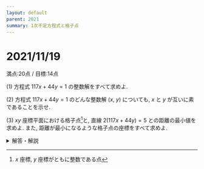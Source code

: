 ```yaml
---
layout: default
parent: 2021
summary: 1次不定方程式と格子点
---
```


# 2021/11/19

満点:20点 / 目標:14点

(1) 方程式 $117x+44y=1$ の整数解をすべて求めよ.

(2) 方程式 $117x+44y=1$ のどんな整数解 $(x,\ y)$ についても, $x$ と $y$ が互いに素であることを示せ.

(3) $xy$ 座標平面における格子点[^1]と, 直線 $2(117x+44y)=5$ との距離の最小値を求めよ. また, 距離が最小になるような格子点の座標をすべて求めよ.

<details markdown="1">
<summary>解答・解説</summary>

ユークリッドの互除法を用いた不定方程式の問題に, 格子点の考え方が複合した問題です.

(1) は, 整数解を求めるのにユークリッドの互除法を用いると思いますが, その過程を書く必要はありません. 変形が正しいかどうかはすぐに計算して確かめられるからです. ただ, 求める過程は非常に大切なので, 2通り示しました.

(2) では, 整数や不定方程式の基本となる定理の証明でした. 改めて確認しておきます.

> $a$, $b$ を $0$ でない整数とするとき,  
> 整数 $a$, $b$ が互いに素
> $\Leftrightarrow$ $ax+by=1$ を満たす整数 $x$, $y$ が存在する

証明は以下のページが詳しいのでそちらを確認してください. ~~書くのが面倒だった~~

[【高校数学A】1次不定方程式ax+by=cの整数解の存在条件、格子点と直線の最短距離 \| 受験の月](https://examist.jp/mathematics/integer/axby-sonzaijyouken/)

![](img/mathterro_20211119_01.jpg)
![](img/mathterro_20211119_02.jpg)

</details>

[^1]: $x$ 座標, $y$ 座標がともに整数である点